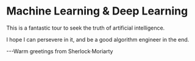 # Machine Learning & Deep Learning 

This is a fantastic tour to seek the truth of artificial intelligence. 

I hope I can persevere in it, and be a good algorithm engineer in the end.

---Warm greetings from Sherlock·Moriarty